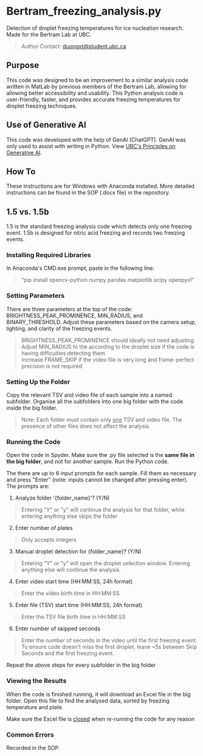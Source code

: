 # Bertram_freezing_analysis.py
Detection of droplet freezing temperatures for ice nucleation research. Made for the Bertram Lab at UBC.
> Author Contact: duongxt@student.ubc.ca

## Purpose
This code was designed to be an improvement to a similar analysis code written in MatLab by previous members of the Bertram Lab, allowing for allowing better accessibility and usability. This Python analysis code is user-friendly, faster, and provides accurate freezing temperatures for droplet freezing techniques.

## Use of Generative AI
This code was developed with the help of GenAI (ChatGPT). GenAI was only used to assist with writing in Python. View [UBC's Principles on Generative AI](https://genai.ubc.ca/guidance/principles/).

## How To
These instructions are for Windows with Anaconda installed. More detailed instructions can be found in the SOP (.docx file) in the repository.

## 1.5 vs. 1.5b
1.5 is the standard freezing analysis code which detects only one freezing event. 1.5b is designed for nitric acid freezing and records two freezing events.

### Installing Required Libraries
In Anaconda's CMD.exe prompt, paste in the following line:
> “pip install opencv-python numpy pandas matplotlib scipy openpyxl”

### Setting Parameters
There are three parameters at the top of the code: BRIGHTNESS_PEAK_PROMINENCE, MIN_RADIUS, and BINARY_THRESHOLD. Adjust these parameters based on the camera setup, lighting, and clarity of the freezing events.
> BRIGHTNESS_PEAK_PROMINENCE should ideally not need adjusting\
> Adjust MIN_RADIUS to the according to the droplet size if the code is having difficulties detecting them\
> Increase FRAME_SKIP if the video file is very long and frame-perfect precision is not required

### Setting Up the Folder
Copy the relevant TSV and video file of each sample into a named subfolder. Organise all the subfolders into one big folder with the code inside the big folder.
> Note: Each folder must contain only <ins>one</ins> TSV and video file. The presence of other files does not affect the analysis.

### Running the Code
Open the code in Spyder. Make sure the .py file selected is the __same file in the big folder__, and not for another sample. Run the Python code.

The there are up to 6 input prompts for each sample. Fill them as necessary and press "Enter" (note: inputs cannot be changed after pressing enter). The prompts are:
1. Analyze folder '{folder_name}'? (Y/N)
> Entering "Y" or "y" will continue the analysis for that folder, while entering anything else skips the folder
2. Enter number of plates
> Only accepts integers
3. Manual droplet detection for {folder_name}? (Y/N)
> Entering "Y" or "y" will open the droplet selection window. Entering anything else will continue the analysis.
4. Enter video start time (HH:MM:SS, 24h format)
> Enter the video birth time in HH:MM:SS
5. Enter file (TSV) start time (HH:MM:SS, 24h format)
> Enter the TSV file birth time in HH:MM:SS
6. Enter number of skipped seconds
> Enter the number of seconds in the video until the first freezing event. To ensure code doesn't miss the first droplet, leave ~5s between Skip Seconds and the first freezing event.

Repeat the above steps for every subfolder in the big folder

### Viewing the Results
When the code is finished running, it will download an Excel file in the big folder. Open this file to find the analysed data, sorted by freezing temperature and plate.

Make sure the Excel file is <ins>closed</ins> when re-running the code for any reason

### Common Errors
Recorded in the SOP.
